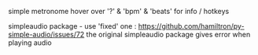 simple metronome
hover over '?' & 'bpm' & 'beats' for info / hotkeys

simpleaudio package - use 'fixed' one :
https://github.com/hamiltron/py-simple-audio/issues/72
the original simpleaudio package gives error when playing audio
